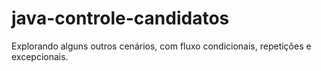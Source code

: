 # java-controle-candidatos
Explorando alguns outros cenários, com fluxo condicionais, repetições e excepcionais.

